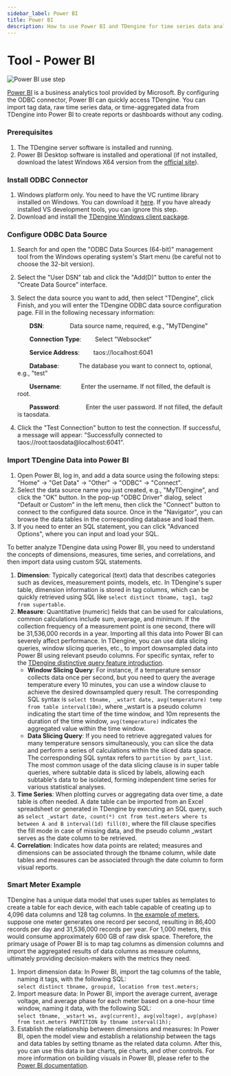 ```yaml
---
sidebar_label: Power BI
title: Power BI
description: How to use Power BI and TDengine for time series data analysis
---
```


# Tool - Power BI

![Power BI use step](./powerbi-step-zh.png)

[Power BI](https://powerbi.microsoft.com/) is a business analytics tool provided by Microsoft. By configuring the ODBC connector, Power BI can quickly access TDengine. You can import tag data, raw time series data, or time-aggregated data from TDengine into Power BI to create reports or dashboards without any coding.

### Prerequisites
1. The TDengine server software is installed and running.
2. Power BI Desktop software is installed and operational (if not installed, download the latest Windows X64 version from the [official site](https://www.microsoft.com/zh-cn/download/details.aspx?id=58494)).

### Install ODBC Connector
1. Windows platform only. You need to have the VC runtime library installed on Windows. You can download it [here](https://learn.microsoft.com/zh-cn/cpp/windows/latest-supported-vc-redist?view=msvc-170). If you have already installed VS development tools, you can ignore this step.
2. Download and install the [TDengine Windows client package](https://docs.taosdata.com/get-started/package/).

### Configure ODBC Data Source
1. Search for and open the "ODBC Data Sources (64-bit)" management tool from the Windows operating system's Start menu (be careful not to choose the 32-bit version).
2. Select the "User DSN" tab and click the "Add(D)" button to enter the "Create Data Source" interface.
3. Select the data source you want to add, then select "TDengine", click Finish, and you will enter the TDengine ODBC data source configuration page. Fill in the following necessary information:

   &emsp;&emsp;**DSN**: &emsp;&emsp;&emsp;&emsp;Data source name, required, e.g., "MyTDengine"

   &emsp;&emsp;**Connection Type**: &emsp;&emsp;Select "Websocket"

   &emsp;&emsp;**Service Address**: &emsp;&emsp;taos://localhost:6041

   &emsp;&emsp;**Database**: &emsp;&emsp;&emsp;The database you want to connect to, optional, e.g., "test"

   &emsp;&emsp;**Username**: &emsp;&emsp;&emsp;Enter the username. If not filled, the default is root.

   &emsp;&emsp;**Password**: &emsp;&emsp;&emsp;&emsp;Enter the user password. If not filled, the default is taosdata.

4. Click the "Test Connection" button to test the connection. If successful, a message will appear: "Successfully connected to taos://root:taosdata@localhost:6041".

### Import TDengine Data into Power BI
1. Open Power BI, log in, and add a data source using the following steps: "Home" -> "Get Data" -> "Other" -> "ODBC" -> "Connect".
2. Select the data source name you just created, e.g., "MyTDengine", and click the "OK" button. In the pop-up "ODBC Driver" dialog, select "Default or Custom" in the left menu, then click the "Connect" button to connect to the configured data source. Once in the "Navigator", you can browse the data tables in the corresponding database and load them.
3. If you need to enter an SQL statement, you can click "Advanced Options", where you can input and load your SQL.

To better analyze TDengine data using Power BI, you need to understand the concepts of dimensions, measures, time series, and correlations, and then import data using custom SQL statements.
1. **Dimension**: Typically categorical (text) data that describes categories such as devices, measurement points, models, etc. In TDengine's super table, dimension information is stored in tag columns, which can be quickly retrieved using SQL like `select distinct tbname, tag1, tag2 from supertable`.
2. **Measure**: Quantitative (numeric) fields that can be used for calculations, common calculations include sum, average, and minimum. If the collection frequency of a measurement point is one second, there will be 31,536,000 records in a year. Importing all this data into Power BI can severely affect performance. In TDengine, you can use data slicing queries, window slicing queries, etc., to import downsampled data into Power BI using relevant pseudo columns. For specific syntax, refer to the [TDengine distinctive query feature introduction](https://docs.taosdata.com/taos-sql/distinguished/).
   - **Window Slicing Query**: For instance, if a temperature sensor collects data once per second, but you need to query the average temperature every 10 minutes, you can use a window clause to achieve the desired downsampled query result. The corresponding SQL syntax is `select tbname, _wstart date, avg(temperature) temp from table interval(10m)`, where _wstart is a pseudo column indicating the start time of the time window, and 10m represents the duration of the time window, `avg(temperature)` indicates the aggregated value within the time window.
   - **Data Slicing Query**: If you need to retrieve aggregated values for many temperature sensors simultaneously, you can slice the data and perform a series of calculations within the sliced data space. The corresponding SQL syntax refers to `partition by part_list`. The most common usage of the data slicing clause is in super table queries, where subtable data is sliced by labels, allowing each subtable's data to be isolated, forming independent time series for various statistical analyses.
3. **Time Series**: When plotting curves or aggregating data over time, a date table is often needed. A date table can be imported from an Excel spreadsheet or generated in TDengine by executing an SQL query, such as `select _wstart date, count(*) cnt from test.meters where ts between A and B interval(1d) fill(0)`, where the fill clause specifies the fill mode in case of missing data, and the pseudo column _wstart serves as the date column to be retrieved.
4. **Correlation**: Indicates how data points are related; measures and dimensions can be associated through the tbname column, while date tables and measures can be associated through the date column to form visual reports.

### Smart Meter Example
TDengine has a unique data model that uses super tables as templates to create a table for each device, with each table capable of creating up to 4,096 data columns and 128 tag columns. In [the example of meters](https://docs.taosdata.com/concept/), suppose one meter generates one record per second, resulting in 86,400 records per day and 31,536,000 records per year. For 1,000 meters, this would consume approximately 600 GB of raw disk space. Therefore, the primary usage of Power BI is to map tag columns as dimension columns and import the aggregated results of data columns as measure columns, ultimately providing decision-makers with the metrics they need.
1. Import dimension data: In Power BI, import the tag columns of the table, naming it tags, with the following SQL:  
`select distinct tbname, groupid, location from test.meters;`
2. Import measure data: In Power BI, import the average current, average voltage, and average phase for each meter based on a one-hour time window, naming it data, with the following SQL:  
`select tbname, _wstart ws, avg(current), avg(voltage), avg(phase) from test.meters PARTITION by tbname interval(1h);`
3. Establish the relationship between dimensions and measures: In Power BI, open the model view and establish a relationship between the tags and data tables by setting tbname as the related data column. After this, you can use this data in bar charts, pie charts, and other controls. For more information on building visuals in Power BI, please refer to the [Power BI documentation](https://learn.microsoft.com/zh-cn/power-bi/).
